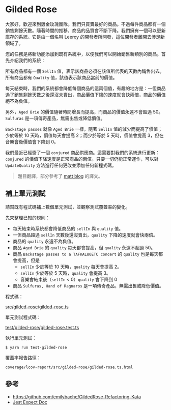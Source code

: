 # Gilded Rose

大家好，歡迎來到鍍金玫瑰團隊。我們只買賣最好的商品。不過每件商品都有一個銷售剩餘天數。隨著時間的推移，商品的品質會不斷下降。我們擁有一個可以更新庫存的系統。它是由一個名叫 Leeroy 的開發者所開發，這位開發者離開去涉足新領域了。

您的任務是將新功能添加到既有系統中，以便我們可以開始銷售新類別的商品。首先介紹我們的系統：

所有商品都有一個 `SellIn` 值，表示該商品必須在該值所代表的天數內銷售出去。所有商品都有 `Quality` 值，該值表示該商品當前的價值。

每天結束時，我們的系統都會降低每個商品的這兩個值，有趣的地方是：一但商品過了銷售剩餘天數之後還沒未賣出，商品價值下降的速度就會快兩倍，商品的價值絕不為負值。

另外，`Aged Brie` 的價值隨著時間增長而提高，而商品的價值永遠不會超過 50。`Sulfuras` 是一項傳奇產品，無需出售或降低價值。

`Backstage passes` 就像 `Aged Brie` 一樣，隨著 `SellIn` 值的減少而提高了價值；少於等於 10 天時，價值每天會提高 2；而少於等於 5 天時，價值會提高 3，但在音樂會後價值會下降到 0。

我們最近已經簽了一個 `conjured` 商品供應商。這需要對我們的系統進行更新：`conjured` 的價值下降速度是正常商品的兩倍。只要一切仍能正常運作，可以對 `UpdateQuality` 方法進行任何更改並添加任何新程式碼。

> 題目翻譯，部分參考了 [matt blog](https://mattlee-blog.com/2020/04/05/2020/gildedrose-factoring-kata/) 的譯文。

## 補上單元測試

請幫既有程式碼補上數個單元測試，並觀察測試覆蓋率的變化。

先來整理已知的規則：

 - 每天結束時系統都會降低商品的 `sellIn` 與 `quality` 值。
 - 一但商品超過 `sellIn` 天數後還沒賣出，`quality` 下降的速度就會快兩倍。
 - 商品的 `quality` 永遠不為負值。
 - 商品 `Aged Brie` 的 `quality` 每天都會提高，但 `quality` 永遠不超過 50。
 - 商品 `Backstage passes to a TAFKAL80ETC concert` 的 `quality` 也是每天都會提高，但是
   - `sellIn` 少於等於 10 天時，`quality` 每天會提高 2。
   - `sellIn` 少於等於 5 天時，`quality` 會提高 3。
   - 音樂會結束後（`sellIn` < 0）`quality` 會下降到 0
 - 商品 `Sulfuras, Hand of Ragnaros` 是一項傳奇產品，無需出售或降低價值。

程式碼：

[src/gilded-rose/gilded-rose.ts](gilded-rose.ts)

單元測試程式碼：

[test/gilded-rose/gilded-rose.test.ts](../../test/gilded-rose/gilded-rose.test.ts)

執行單元測試：

```console
$ yarn run test-gilded-rose
```

覆蓋率報告路徑：

```
coverage/lcov-report/src/gilded-rose/gilded-rose.ts.html
```

## 參考

- https://github.com/emilybache/GildedRose-Refactoring-Kata
- [Jest Expect Doc](https://jestjs.io/docs/en/expect)
